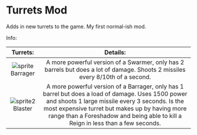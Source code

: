 # Turrets Mod

Adds in new turrets to the game.
My first normal-ish mod.



Info:

|Turrets:|Details:|
|:------:|:------:|
![sprite](https://github.com/SMOLKEYS/turrets-mod/blob/master/sprites/blocks/turrets/barrager.png)Barrager|A more powerful version of a Swarmer, only has 2 barrels but does a lot of damage. Shoots 2 missiles every 8/10th of a second.
![sprite2](https://github.com/SMOLKEYS/turrets-mod/blob/master/sprites/blocks/turrets/blaster.png)Blaster|A more powerful version of a Barrager, only has 1 barrel but does a load of damage. Uses 1500 power and shoots 1 large missile every 3 seconds. Is the most expensive turret but makes up by having more range than a Foreshadow and being able to kill a Reign in less than a few seconds.
